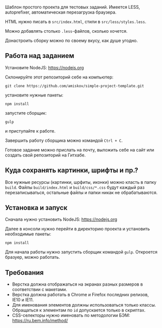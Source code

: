 Шаблон простого проекта для тестовых заданий. Имеется LESS, autoprefixer, автоматическая перезагрузка браузера.

HTML нужно писать в `src/index.html`, стили в `src/less/styles.less`.

Можно добавлять столько `.less`-файлов, сколько хочется.

Донастроить сборку можно по своему вкусу, как душе угодно.

## Работа над заданием
Установите NodeJS: https://nodejs.org

Склонируйте этот репозиторий себе на компьютер:
```
git clone https://github.com/amiskov/simple-project-template.git
```

установите нужные пакеты:
```
npm install
```

запустите сборщик:
```
gulp
```

и приступайте к работе.

Завершить работу сборщика можно командой `Ctrl + C`.

Готовое задание можно прислать на почту, выложить себе на сайт или создать свой репозиторий на Гитхабе.

## Куда сохранять картинки, шрифты и пр.?
Все нужные ресурсы (картинки, шрфиты, иконки) можно класть в папку `build`. Файлы `build/index.html` и `build/css/*.css`
будут каждый раз перезаписываться, остальные файлы и папки никак не обрабатываются.

## Установка и запуск
Сначала нужно установить NodeJS: https://nodejs.org

Далее в консоли нужно перейти в директорию проекта и установить необходимые пакеты:

```
npm install
```

Для начала работы нужно запустить сборщик командой `gulp`. Откроется бразуер, можно работать.


## Требования
* Верстка должна отображаться на экранах разных размеров в соответствии с макетами.
* Верстка должна работать в Chrome и Firefox последних релизов, IE10 и IE11.
* Для именования элементов должны использоваться только классы. Обращаться к элементам по `id` допускается только в скриптах. 
* CSS-селекторы нужно именовать по методологии БЭМ: https://ru.bem.info/method/

